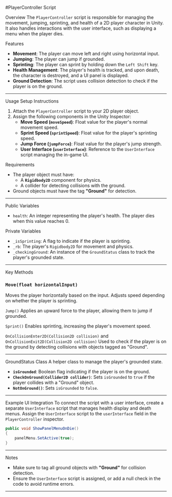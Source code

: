 #PlayerController Script

Overview
The `PlayerController` script is responsible for managing the movement, jumping, sprinting, and health of a 2D player character in Unity. It also handles interactions with the user interface, such as displaying a menu when the player dies.

Features
- **Movement**: The player can move left and right using horizontal input.
- **Jumping**: The player can jump if grounded.
- **Sprinting**: The player can sprint by holding down the `Left Shift` key.
- **Health Management**: The player's health is tracked, and upon death, the character is destroyed, and a UI panel is displayed.
- **Ground Detection**: The script uses collision detection to check if the player is on the ground.

---
Usage
Setup Instructions
1. Attach the `PlayerController` script to your 2D player object.
2. Assign the following components in the Unity Inspector:
   - **Move Speed (`moveSpeed`)**: Float value for the player's normal movement speed.
   - **Sprint Speed (`sprintSpeed`)**: Float value for the player's sprinting speed.
   - **Jump Force (`jumpForce`)**: Float value for the player's jump strength.
   - **User Interface (`userInterface`)**: Reference to the `UserInterface` script managing the in-game UI.

Requirements
- The player object must have:
  - A **`Rigidbody2D`** component for physics.
  - A collider for detecting collisions with the ground.
- Ground objects must have the tag **"Ground"** for detection.

---
Public Variables
- `health`: An integer representing the player's health. The player dies when this value reaches 0.

Private Variables
- `_isSprinting`: A flag to indicate if the player is sprinting.
- `_rb`: The player's `Rigidbody2D` for movement and physics.
- `_checkingGround`: An instance of the `GroundStatus` class to track the player's grounded state.

---
Key Methods
### `Move(float horizontalInput)`
Moves the player horizontally based on the input. Adjusts speed depending on whether the player is sprinting.

`Jump()`
Applies an upward force to the player, allowing them to jump if grounded.

`Sprint()`
Enables sprinting, increasing the player's movement speed.

`OnCollisionEnter2D(Collision2D collision)` and `OnCollisionExit2D(Collision2D collision)`
Used to check if the player is on the ground by detecting collisions with objects tagged as "Ground".

---
GroundStatus Class
A helper class to manage the player's grounded state.
- **`isGrounded`**: Boolean flag indicating if the player is on the ground.
- **`CheckOnGround(Collider2D collider)`**: Sets `isGrounded` to `true` if the player collides with a "Ground" object.
- **`NotOnGround()`**: Sets `isGrounded` to `false`.

---
Example UI Integration
To connect the script with a user interface, create a separate `UserInterface` script that manages health display and death menus. Assign the `UserInterface` script to the `userInterface` field in the `PlayerController` inspector.

```csharp
public void ShowPanelMenuOnDie()
{
    panelMenu.SetActive(true);
}
```

---
Notes
- Make sure to tag all ground objects with **"Ground"** for collision detection.
- Ensure the `UserInterface` script is assigned, or add a null check in the code to avoid runtime errors.

---------------------------------------------------------------------------------------------------------------------------------------------------------------------------------------------------------------------------------------------------------------
